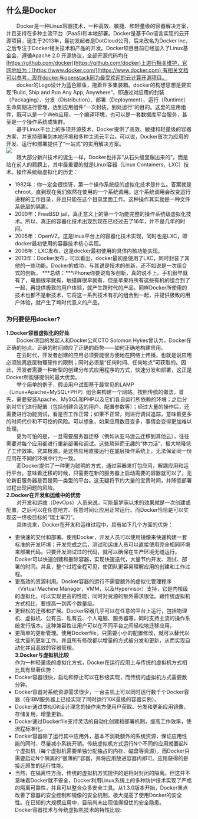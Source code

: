 ## 什么是Docker
&ensp;&ensp;&ensp;&ensp;Docker是一种Linux容器技术，一种高效、敏捷、和轻量级的容器解决方案，并且支持在多种主流平台（PaaS)和本地部署。Docker是基于Go语言实现的云开源项目，诞生于2013年，最初发起者是DotCloud公司，后来改名为Docker Inc，之后专注于Docker相关技术和产品的开发。Docker项目目前已经加入了Linux基金会，遵循Apache 2.0 开源协议，全部开源代码均在[https://github.com/docker](https://github.com/docker)上进行相关维护，官网地址为：[https://www.docker.com/](https://www.docker.com),有相关文档可以参考，现在docker与openstack同为最受欢迎的云计算开源项目。</br>
  &ensp;&ensp;&ensp;&ensp;docker的Logo设计为蓝色鲸鱼，拖着许多集装箱。docker的构想思想是要实现“Build, Ship and Run Any App, Anywhere”，即通过对应用的封装（Packaging）、分发（Distribution）、部署（Deployment）、运行（Runtime）生命周期进行管理，达到应用组件“一次封装，到处运行”的目的。这里的应用组件，既可以是一个Web应用、一个编译环境，也可以是一套数据库平台服务，甚至是一个操作系统或集群。</br>
  &ensp;&ensp;&ensp;&ensp;基于Linux平台上的多项开源技术，Docker提供了高效、敏捷和轻量级的容器方案，并支持部署到本地环境和多种主流云平台。可以说，Docker首次为应用的开发、运行和部署提供了“一站式”的实用解决方案。</br>
  <img src=https://ws3.sinaimg.cn/large/005BYqpggy1g2kstw9f3tj309k064747.jpg></br>
  &ensp;&ensp;&ensp;&ensp;跟大部分新兴技术的诞生一样，Docker也并非“从石头缝里蹦出来的”，而是站在前人的肩膀上，其中最重要的就是Linux容器（Linux Containers，LXC）技术。操作系统级虚拟化的历史：
  + 1982年：你一定会很惊讶，第一个操作系统级的虚拟化技术是什么。答案就是chroot，直到现在我们依然在使用的一个系统调用。这个系统调用会改变运行进程的工作目录，并且只能在这个目录里面工作。这种操作其实就是一种文件系统层的隔离。
  + 2000年：FreeBSD jail，真正意义上的第一个功能完整的操作系统级虚拟化技术。所以，真正的容器化技术出现到现在已经过去了16年，并不是几年的时间。
  + 2005年：OpenVZ，这是linux平台上的容器化技术实现，同时也是LXC，即docker最初使用的容器技术核心实现。
  + 2008年：LXC发布，这是docker最初使用的具体内核功能实现。
  + 2013年：Docker发布，可以看出，docker最初是使用了LXC，同时封装了其他的一些功能。Docker的成功，与其说是技术的创新，还不如说是一次组合式的创新。
  ***总结：***iPhone你要说有多创新，真的说不上。手机很早就有了，电脑很早就有，触摸屏很早就有，但是苹果将所有这些有机的组合到了一起，再提供极致的用户体验，就产生跨时代的产品。同样Docker所使用的技术也都不是新技术，它将这一系列技术有机的组合到一起，并提供极致的用户体验，就产生了垮时代意义的产品。
  ### 为何要使用docker?
  **1.Docker容器虚拟化的好处**</br>
&ensp;&ensp;&ensp;&ensp;Docker项目的发起人和Docker公司CTO Solomon Hykes曾认为，Docker在正确的地点、正确的时间顺应了正确的趋势——如何正确地构建应用。</br>
&ensp;&ensp;&ensp;&ensp;在云时代，开发者创建的应用必须要能很方便地在网络上传播，也就是说应用必须脱离底层物理硬件的限制；同时必须是“任何时间、任何地点”可获取的。因此，开发者需要一种新型的创建分布式应用程序的方式，快速分发和部署，这正是Docker所能够提供的最大优势。</br>
&ensp;&ensp;&ensp;&ensp;举个简单的例子，假设用户试图基于最常见的LAMP（Linux+Apache+MySQL+PHP）组合来构建一个网站。按照传统的做法，首先，需要安装Apache、MySQL和PHP以及它们各自运行所依赖的环境；之后分别对它们进行配置（包括创建合适的用户、配置参数等）；经过大量的操作后，还需要进行功能测试，看是否工作正常；如果不正常，则进行调试追踪，意味着更多的时间代价和不可控的风险。可以想象，如果应用数目变多，事情会变得更加难以处理。</br>
&ensp;&ensp;&ensp;&ensp;更为可怕的是，一旦需要服务器迁移（例如从亚马逊云迁移到其他云），往往需要对每个应用都进行重新部署和调试。这些琐碎而无趣的“体力活”，极大地降低了工作效率。究其根源，是这些应用直接运行在底层操作系统上，无法保证同一份应用在不同的环境中行为一致。</br>
&ensp;&ensp;&ensp;&ensp;而Docker提供了一种更为聪明的方式，通过容器来打包应用，解耦应用和运行平台。意味着迁移的时候，只需要在新的服务器上启动需要的容器就可以了，无论新旧服务器是否是同一类型的平台。这无疑将节约大量的宝贵时间，并降低部署过程出现问题的风险。</br>
**2.Docker在开发和运维中的优势**</br>
&ensp;&ensp;&ensp;&ensp;对开发和运维（DevOps）人员来说，可能最梦寐以求的效果就是一次创建或配置，之后可以在任意地方、任意时间让应用正常运行。而Docker恰恰是可以实现这一终极目标的“瑞士军刀”。<br>
&ensp;&ensp;&ensp;&ensp;具体说来，Docker在开发和运维过程中，具有如下几个方面的优势：<br>
  + 更快速的交付和部署。使用Docker，开发人员可以使用镜像来快速构建一套标准的开发环境；开发完成之后，测试和运维人员可以直接使用完全相同环境来部署代码。只要开发测试过的代码，就可以确保在生产环境无缝运行。Docker可以快速创建和删除容器，实现快速迭代，大量节约开发、测试、部署的时间。并且，整个过程全程可见，使团队更容易理解应用的创建和工作过程。<br>
  + 更高效的资源利用。Docker容器的运行不需要额外的虚拟化管理程序（Virtual Machine Manager，VMM，以及Hypervisor）支持，它是内核级的虚拟化，可以实现更高的性能，同时对资源的额外需求很低。跟传统虚拟机方式相比，要提高一到两个数量级。<br>
  + 更轻松的迁移和扩展。Docker容器几乎可以在任意的平台上运行，包括物理机、虚拟机、公有云、私有云、个人电脑、服务器等，同时支持主流的操作系统发行版本。这种兼容性让用户可以在不同平台之间轻松地迁移应用。<br>
  + 更简单的更新管理。使用Dockerfile，只需要小小的配置修改，就可以替代以往大量的更新工作。并且所有修改都以增量的方式被分发和更新，从而实现自动化并且高效的容器管理。<br>
**3.Docker与虚拟机比较**<br>
作为一种轻量级的虚拟化方式，Docker在运行应用上与传统的虚拟机方式相比具有显著优势：<br>
  + Docker容器很快，启动和停止可以在秒级实现，而传统的虚拟机方式需要数分钟。
  + Docker容器对系统资源需求很少，一台主机上可以同时运行数千个Docker容器（在IBM服务器上已经实现了同时运行10K量级的容器实例）。
  + Docker通过类似Git设计理念的操作来方便用户获取、分发和更新应用镜像，存储复用，增量更新。
  + Docker通过Dockerfile支持灵活的自动化创建和部署机制，提高工作效率，使流程标准化。
  + Docker容器除了运行其中应用外，基本不消耗额外的系统资源，保证应用性能的同时，尽量减小系统开销。传统虚拟机方式运行N个不同的应用就要起N个虚拟机（每个虚拟机需要单独分配独占的内存、磁盘等资源），而Docker只需要启动N个隔离的“很薄的”容器，并将应用放进容器内即可。应用获得的是接近原生的运行性能。
  + 当然，在隔离性方面，传统的虚拟机方式提供的是相对封闭的隔离。但这并不意味着Docker就不安全，Docker利用Linux系统上的多种防护技术实现了严格的隔离可靠性，并且可以整合众多安全工具。从1.3.0版本开始，Docker重点改善了容器的安全控制和镜像的安全机制，极大提高了使用Docker的安全性。在已知的大规模应用中，目前尚未出现值得担忧的安全隐患。<br>
Docker容器技术与传统虚拟机技术的特性比较:<br>

  

